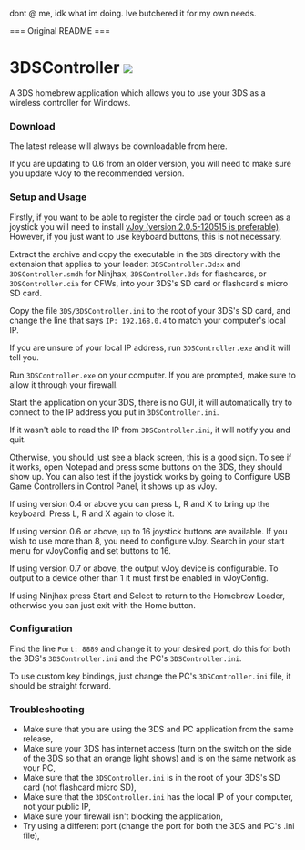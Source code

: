 dont @ me, idk what im doing. Ive butchered it for my own needs.

=== Original README ===

3DSController ![](/3DS/cxi/icon48x48.png?raw=true)
===
A 3DS homebrew application which allows you to use your 3DS as a wireless controller for Windows.

### Download
The latest release will always be downloadable from [here](https://github.com/CTurt/3DSController/releases/).

If you are updating to 0.6 from an older version, you will need to make sure you update vJoy to the recommended version.

### Setup and Usage
Firstly, if you want to be able to register the circle pad or touch screen as a joystick you will need to install [vJoy (version 2.0.5-120515 is preferable)](http://sourceforge.net/projects/vjoystick/files/Beta%202.x/2.0.5-120515/vJoy_205_050515.exe/download). However, if you just want to use keyboard buttons, this is not necessary.

Extract the archive and copy the executable in the `3DS` directory with the extension that applies to your loader: `3DSController.3dsx` and `3DSController.smdh` for Ninjhax, `3DSController.3ds` for flashcards, or `3DSController.cia` for CFWs, into your 3DS's SD card or flashcard's micro SD card.

Copy the file `3DS/3DSController.ini` to the root of your 3DS's SD card, and change the line that says `IP: 192.168.0.4` to match your computer's local IP.

If you are unsure of your local IP address, run `3DSController.exe` and it will tell you.

Run `3DSController.exe` on your computer. If you are prompted, make sure to allow it through your firewall.

Start the application on your 3DS, there is no GUI, it will automatically try to connect to the IP address you put in `3DSController.ini`.

If it wasn't able to read the IP from `3DSController.ini`, it will notify you and quit.

Otherwise, you should just see a black screen, this is a good sign. To see if it works, open Notepad and press some buttons on the 3DS, they should show up. You can also test if the joystick works by going to Configure USB Game Controllers in Control Panel, it shows up as vJoy.

If using version 0.4 or above you can press L, R and X to bring up the keyboard. Press L, R and X again to close it.

If using version 0.6 or above, up to 16 joystick buttons are available. If you wish to use more than 8, you need to configure vJoy. Search in your start menu for vJoyConfig and set buttons to 16.

If using version 0.7 or above, the output vJoy device is configurable. To output to a device other than 1 it must first be enabled in vJoyConfig.

If using Ninjhax press Start and Select to return to the Homebrew Loader, otherwise you can just exit with the Home button.

### Configuration
Find the line `Port: 8889` and change it to your desired port, do this for both the 3DS's `3DSController.ini` and the PC's `3DSController.ini`.

To use custom key bindings, just change the PC's `3DSController.ini` file, it should be straight forward.

### Troubleshooting
- Make sure that you are using the 3DS and PC application from the same release,
- Make sure your 3DS has internet access (turn on the switch on the side of the 3DS so that an orange light shows) and is on the same network as your PC,
- Make sure that the `3DSController.ini` is in the root of your 3DS's SD card (not flashcard micro SD),
- Make sure that the `3DSController.ini` has the local IP of your computer, not your public IP,
- Make sure your firewall isn't blocking the application,
- Try using a different port (change the port for both the 3DS and PC's .ini file),